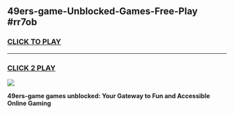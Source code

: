 
## 49ers-game-Unblocked-Games-Free-Play #rr7ob
<h3>
<a href="https://us.freeplayer.one?title=49ers-game&ref=9M">CLICK TO PLAY</a></h3>
<hr>

<h3>
<a href="https://us.freeplayer.one?title=49ers-game&ref=9M">CLICK 2 PLAY</a>
  
</h3>

<a href="https://us.freeplayer.one?title=49ers-game&ref=9M"><img src="https://clearcache.store/games.png"></a>


**49ers-game games unblocked: Your Gateway to Fun and Accessible Online Gaming**
